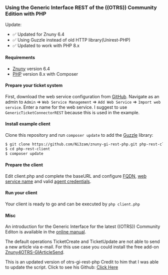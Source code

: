 ### Using the Generic Interface REST of the ((OTRS)) Community Edition with PHP

Update:
- ✅ Updated for Znuny 6.4
- ✅ Using Guzzle instead of old HTTP library(Unirest-PHP)
- ✅ Updated to work with PHP 8.x

#### Requirements
- [Znuny](https://github.com/znuny/Znuny) version 6.4
- [PHP](https://github.com/php) version 8.x with Composer

#### Prepare your ticket system
First, download the web service configuration from [GitHub](https://raw.githubusercontent.com/OTRS/otrs/rel-6_0/development/webservices/GenericTicketConnectorREST.yml). Navigate as an admin to `Admin` => `Web Service Management` => `Add Web Service` => `Import web service`. Enter a name for the web service. I suggest to use `GenericTicketConnectorREST` because this is used in the example.

#### Install example client
Clone this repository and run `composer update` to add the [Guzzle](https://github.com/guzzle/guzzle) library:

```bash
$ git clone https://github.com/Ni3zam/znuny-gi-rest-php.git php-rest-client
$ cd php-rest-client
$ composer update
```

#### Prepare the client
Edit client.php and complete the baseURL and configure [FQDN](https://github.com/Ni3zam/znuny-gi-rest-php/blob/main/client.php#L10), [web service name](https://github.com/Ni3zam/znuny-gi-rest-php/blob/main/client.php#L11) and valid [agent credentials](https://github.com/Ni3zam/znuny-gi-rest-php/blob/main/client.php#L16).

#### Run your client
Your client is ready to go and can be executed by `php client.php`

#### Misc
An introduction for the Generic Interface for the latest ((OTRS)) Community Editon is available in the [online manual](https://doc.otrs.com/doc/manual/admin/6.0/en/html/genericinterface.html).

The default operations TicketCreate and TicketUpdate are not able to send a new article via e-mail. For this use case you could install the free add-on [Znuny4OTRS-GIArticleSend](https://github.com/znuny/Znuny4OTRS-GIArticleSend).

This is an updated version of otrs-gi-rest-php
Credit to him that I was able to update the script.
Click to see his Github: [Click Here](https://github.com/rkaldung/otrs-gi-rest-php)
